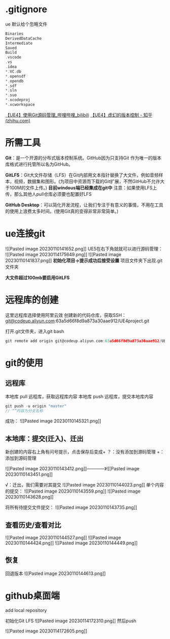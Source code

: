 
# .gitignore
ue 默认给个忽略文件
```c++
Binaries
DerivedDataCache
Intermediate
Saved
Build
.vscode
.vs
.idea
*.VC.db
*.opensdf
*.opendb
*.sdf
*.sln
*.suo
*.xcodeproj
*.xcworkspace
```

[【UE4】使用Git源码管理_哔哩哔哩_bilibili](https://www.bilibili.com/video/BV1nf4y1w77X/?spm_id_from=333.337.search-card.all.click&vd_source=9d1c0e05a6ea12167d6e82752c7bc22a)
[【UE4】虚幻的版本控制 - 知乎 (zhihu.com)](https://zhuanlan.zhihu.com/p/136163257)
# 所需工具
**Git**：是一个开源的分布式版本控制系统。GitHub因为只支持Git 作为唯一的版本库格式进行托管所以名为GitHub。

**GitLFS**：Git大文件存储（LFS）在Git内部用文本指针替换了大文件，例如音频样本，视频，数据集和图形。(为项目中资源而下载的Git扩展，不然GitHub不允许大于100M的文件上传。) **目前windous端已经集成在git中**
注意：如果使用LFS上传，那么其他人pull仓库必须要也配置好LFS

**GitHub Desktop**：可以简化开发流程，让我们专注于有意义的事情，不用在工具的使用上浪费太多时间。(使用Git真的变得非常非常简单。)
# ue连接git
![[Pasted image 20230110141652.png]]
UE5在右下角就就可以进行源码管理：
![[Pasted image 20230114175649.png]]
![[Pasted image 20230110141837.png]]
**初始化项目->提示成功后接受设置**
项目文件夹下出现.git文件夹

**大文件超过100mb要启用GitLFS**
# 远程库的创建
这里远程库选择使用阿里云效
创建新的代码仓库，获取SSH： git@codeup.aliyun.com:63a5d66f8d9a873a30aae912/UE4project.git

打开.git文件夹，进入git bash
```c
git remote add origin git@codeup.aliyun.com:63a5d66f8d9a873a30aae912/UE4project.git
```
# git的使用
## 远程库
本地库 pull 远程库，获取远程库内容
本地库 push 远程库，提交本地库内容

```c++
git push -u origin "master"
// “”内容为分支名称
```

成功：
![[Pasted image 20230110145321.png]]
## 本地库：提交(迁入)、迁出
新创建的内容右上角有问号提示，点击保存后变成+
？：没有添加到源码管理
+：添加到源码管理

![[Pasted image 20230110143412.png]]————》![[Pasted image 20230110143451.png]]

√：迁出，我们需要对其提交
![[Pasted image 20230110144023.png]]
单个内容的提交：
![[Pasted image 20230110143559.png]]
![[Pasted image 20230110143628.png]]

将所有待提交文件提交：
![[Pasted image 20230110143735.png]]



## 查看历史/查看对比
![[Pasted image 20230110144527.png]]
![[Pasted image 20230110144424.png]]
![[Pasted image 20230110144449.png]]
## 恢复
回退版本
![[Pasted image 20230110144613.png]]


# github桌面端
add local repository

初始化Git LFS
![[Pasted image 20230114172310.png]]
然后push

![[Pasted image 20230114172605.png]]